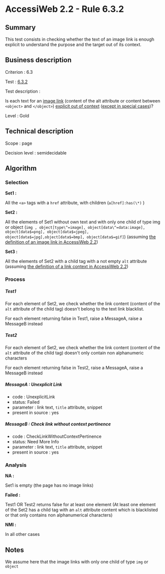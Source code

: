 # AccessiWeb 2.2 - Rule 6.3.2

## Summary

This test consists in checking whether the text of an image link is enough explicit to understand the purpose and the target out of its context.

## Business description

Criterion : 6.3

Test : [6.3.2](http://accessiweb.org/index.php/accessiweb-22-english-version.html#test-6-3-2)

Test description :

Is each text for an [image link](http://accessiweb.org/index.php/glossary-76.html#mLienImage) (content of the alt attribute or content between `<object>` and `</object>`)
[explicit out of context](http://accessiweb.org/index.php/glossary-76.html#mLienHorsContexte) ([except in special cases](http://accessiweb.org/index.php/glossary-76.html#cpCrit6- "Special cases for criterion 6.3"))?

Level : Gold

## Technical description

Scope : page

Decision level :
semidecidable

## Algorithm

### Selection

**Set1 :**

All the `<a>` tags with a `href` attribute, with children (`a[href]:has(\*)` )

**Set2 :**

All the elements of Set1 without own text and with only one child of type img or object (`img , object[type\^=image], object[data\^=data:image], object[data$=png], object[data$=jpeg], object[data$=jpg],object[data$=bmp], object[data$=gif]`) (assuming [the definition of an image link in AccessiWeb 2.2](http://accessiweb.org/index.php/glossary-76.html#mLienImage))

**Set3 :**

All the elements of Set2 with a child tag with a not empty `alt` attribute (assuming [the definition of a link context in AccessiWeb 2.2](http://accessiweb.org/index.php/glossary-76.html#mContexteLien))

### Process

##### Test1

For each element of Set2, we check whether the link content (content of the `alt` attribute of the child tag) doesn't belong to the text link blacklist.

For each element returning false in Test1, raise a MessageA, raise a MessageB instead

##### Test2

For each element of Set2, we check whether the link content (content of the `alt` attribute of the child tag) doesn't only contain non alphanumeric characters

For each element returning false in Test2, raise a MessageA, raise a MessageB instead

##### MessageA : Unexplicit Link

-   code : UnexplicitLink
-   status: Failed
-   parameter : link text, `title` attribute, snippet
-   present in source : yes

##### MessageB : Check link without context pertinence

-   code : CheckLinkWithoutContextPertinence
-   status: Need More Info
-   parameter : link text, `title` attribute, snippet
-   present in source : yes

### Analysis

**NA :**

Set1 is empty (the page has no image links)

**Failed :**

Test1 OR Test2 returns false for at least one element (At least one element of the Set2 has a child tag with an `alt` attribute content which is blacklisted or that only contains non alphanumerical
characters)

**NMI :**

In all other cases

## Notes

We assume here that the image links with only one child of type `img` or `object`
